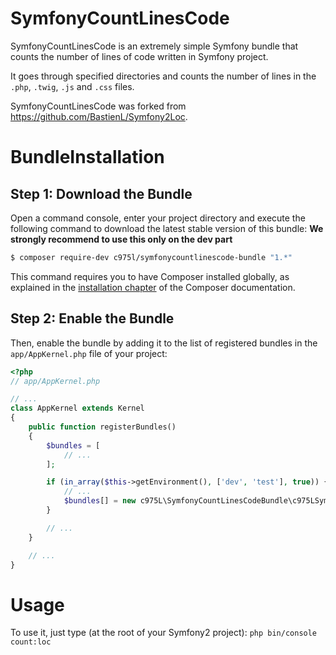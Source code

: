 SymfonyCountLinesCode
=========

SymfonyCountLinesCode is an extremely simple Symfony bundle that counts the number of lines of code written in Symfony project.

It goes through specified directories and counts the number of lines in the `.php`, `.twig`, `.js` and `.css` files.

SymfonyCountLinesCode was forked from https://github.com/BastienL/Symfony2Loc.


BundleInstallation
==================

Step 1: Download the Bundle
---------------------------

Open a command console, enter your project directory and execute the
following command to download the latest stable version of this bundle:
**We strongly recommend to use this only on the dev part**

```bash
$ composer require-dev c975l/symfonycountlinescode-bundle "1.*"
```

This command requires you to have Composer installed globally, as explained
in the [installation chapter](https://getcomposer.org/doc/00-intro.md)
of the Composer documentation.

Step 2: Enable the Bundle
-------------------------

Then, enable the bundle by adding it to the list of registered bundles
in the `app/AppKernel.php` file of your project:

```php
<?php
// app/AppKernel.php

// ...
class AppKernel extends Kernel
{
    public function registerBundles()
    {
        $bundles = [
            // ...
        ];

        if (in_array($this->getEnvironment(), ['dev', 'test'], true)) {
            // ...
            $bundles[] = new c975L\SymfonyCountLinesCodeBundle\c975LSymfonyCountLinesCodeBundle();
        }

        // ...
    }

    // ...
}
```

Usage
=====

To use it, just type (at the root of your Symfony2 project):
`php bin/console count:loc`



